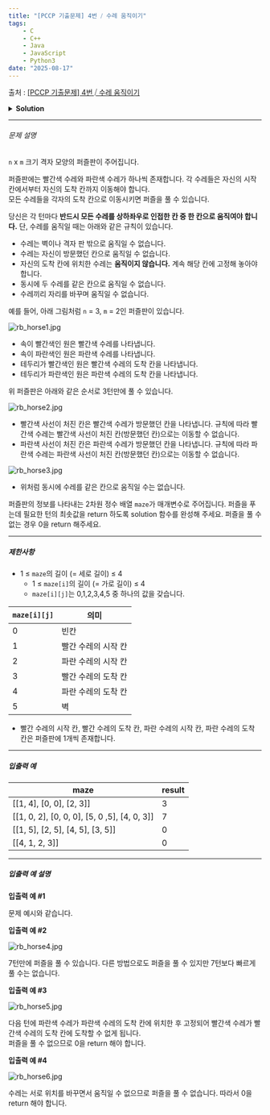 ```yaml
---
title: "[PCCP 기출문제] 4번 ⧸ 수레 움직이기"
tags:
    - C
    - C++
    - Java
    - JavaScript
    - Python3
date: "2025-08-17"
---
```


출처 : [[PCCP 기출문제] 4번 ⧸ 수레 움직이기](https://school.programmers.co.kr/learn/courses/30/lessons/250134)
<details>
<summary><b>Solution</b></summary>

<details>
<summary>Python</summary>

<pre><code class='language-python'>
from collections import deque

def check_move(n, m, y, x, log, maze):
    # maze 범위 벗어나는지 체크
    if not ((0 <= y < n) & (0 <= x < m)):
        return False
    # 이미 지나온 위치인지 체크
    if log[y][x]:
        return False
    # 진행 방향에 벽이 있는지 체크
    if (maze[y][x] == 5):
        return False
    # 모든 경우 다 되면 True
    return True

def move(n, m, y, x, log, maze):
    # 수레가 갈 수 있는 방향 / 상하좌우
    direction = [(-1,0), (1,0), (0,-1), (0,1)]
    # 이동 가능한 좌표 값은 리스트에 저장
    result = []
    # 4방향으로 수레를 이동시킬 수 있는지 체크
    for i in range(4):
        dy, dx = direction[i][0], direction[i][1]
        # check_move 함수를 통해 체크하고
        if check_move(n, m, y+dy, x+dx, log, maze):
            # 유효한 위치라면 result에 추가
            result.append((y+dy, x+dx))
    # result를 반환해준다.
    return result

def bfs(maze, ry, rx, by, bx, n, m):
    # 최단 횟수 저장할 변수
    answer = 0
    
    # 방문용 배열 만들기 (ry, rx, by, bx)
    visited = [[[[False]*m for _ in range(n)] for _ in range(m)] for _ in range(n)]
    # 최근 기록 배열 만들기
    log_red = [[False] * m for _ in range(n)]
    log_blue = [[False] * m for _ in range(n)]
    
    # 스타트 위치는 방문으로 표시해준다.
    log_red[ry][rx] = True
    log_blue[by][bx] = True
    
    # BFS 탐색으로 최단 횟수를 알기 위해, Queue 생성
    Q = deque()
    Q.append((ry, rx, by, bx, log_red, log_blue, 0))
    
    # BFS 탐색 시작
    while Q:
        # Q의 값을 꺼내온다.
        ry, rx, by, bx, rV, bV, cnt = Q.popleft()
        # 방문한 장소라면 패스
        if visited[ry][rx][by][bx]: continue
        # 아니라면 방문 체크
        visited[ry][rx][by][bx] = True
        
        # 빨간 수레, 파란 수레 도착지점 체크 변수
        chk_r, chk_b = False, False
        # 빨간 수레가 도착지점 도착 시 True
        if maze[ry][rx] == 3: chk_r = True
        # 파란 수레가 도착지점 도착 시 True
        if maze[by][bx] == 4: chk_b = True
        
        # 둘 다 도착지점 도착 완료했다면,
        if chk_r & chk_b:
            # answer에 현재까지 카운트 저장 후 탈출
            answer = cnt
            break
        # 빨간 수레, 파란 수레 둘 다 도착 못 함
        elif ((not chk_r) & (not chk_b)):
            # 빨간 수레 유효 좌표 체크
            nrs = move(n, m, ry, rx, rV, maze)
            # 파란 수레 유효 좌표 체크
            nbs = move(n, m, by, bx, bV, maze)
        # 빨간 수레 도착, 파란 수레 미도착
        elif (chk_r & (not chk_b)):
            # 파란 수레 유효 좌표 체크
            nbs = move(n, m, by, bx, bV, maze)
            # 빨간 수레는 현위치 고정!
            nrs = [(ry, rx)]
        # 빨간 수레 미도착, 파란 수레 도착
        elif ((not chk_r) & chk_b):
            # 빨간 수레 유효 좌표 체크
            nrs = move(n, m, ry, rx, rV, maze)
            # 파란 수레는 현위치 고정!
            nbs = [(by, bx)]
        
        # 빨간 수레 이동 가능 위치와 파란 수레 이동 가능 위치 탐색
        for nry, nrx in nrs:
            for nby, nbx in nbs:
                # 현재 이동한 위치의 두 수레가 겹치면 패스
                if ((nry == nby) & (nrx == nbx)): continue
                # 만약 서로 이동한 위치가 이전 위치를 바꾼거라면 패스(겹치는 이동)
                if (((nry==by)&(nrx==bx))and((nby==ry)&(nbx==rx))): continue
                
                # 걸리는 부분 없이 이동가능하다면, 해당 위치로 옮겨준다.
                cnt += 1
                # 해당 위치 방문 체크를 해준다.
                rV[nry][nrx], bV[nby][nbx] = True, True
                # Q 에 해당위치들을 넣어준다.
                Q.append((nry, nrx, nby, nbx, rV, bV, cnt))
                
                # for 문 내에서 다음 위치들 확인할 때 누적연산 되므로
                cnt -= 1
                rV[nry][nrx], bV[nby][nbx] = False, False
    # answer 그대로 return
    return answer

def solution(maze):
    n = len(maze) # 세로 길이
    m = len(maze[0]) # 가로 길이
    
    # 수레들 스타트 위치 찾기
    for y in range(n):
        for x in range(m):
            # 빨간 수레 위치 저장
            if maze[y][x] == 1:
                ry, rx = y, x
                # 해당 위치는 빈칸으로 초기화
                maze[y][x] = 0
            # 파란 수레 위치 저장
            elif maze[y][x] == 2:
                by, bx = y, x
                # 해당 위치는 빈칸으로 초기화
                maze[y][x] = 0
    
    # BFS 탐색 함수에 넣고, 최단 횟수를 answer에 저장
    answer = bfs(maze, ry, rx, by, bx, n, m)
    return answer
</code></pre>
</details>

</details>
<hr>

<h6 class="guide-section-title">문제 설명</h6>
<div class="markdown solarized-dark"><p><code>n</code> x <code>m</code> 크기 격자 모양의 퍼즐판이 주어집니다.</p>
<p>퍼즐판에는 빨간색 수레와 파란색 수레가 하나씩 존재합니다. 각 수레들은 자신의 시작 칸에서부터 자신의 도착 칸까지 이동해야 합니다.<br/>
모든 수레들을 각자의 도착 칸으로 이동시키면 퍼즐을 풀 수 있습니다.</p>
<p>당신은 각 턴마다 <strong>반드시 모든 수레를 상하좌우로 인접한 칸 중 한 칸으로 움직여야 합니다.</strong> 단, 수레를 움직일 때는 아래와 같은 규칙이 있습니다.</p>
<ul>
<li>수레는 벽이나 격자 판 밖으로 움직일 수 없습니다.</li>
<li>수레는 자신이 방문했던 칸으로 움직일 수 없습니다.</li>
<li>자신의 도착 칸에 위치한 수레는 <strong>움직이지 않습니다.</strong> 계속 해당 칸에 고정해 놓아야 합니다.</li>
<li>동시에 두 수레를 같은 칸으로 움직일 수 없습니다.</li>
<li>수레끼리 자리를 바꾸며 움직일 수 없습니다.</li>
</ul>
<p>예를 들어, 아래 그림처럼 <code>n</code> = 3, <code>m</code> = 2인 퍼즐판이 있습니다.</p>
<p><img alt="rb_horse1.jpg" src="https://grepp-programmers.s3.ap-northeast-2.amazonaws.com/files/production/2d21a258-144f-4d03-81c1-1a857a942efa/rb_horse1.jpg" title=""/></p>
<ul>
<li>속이 빨간색인 원은 빨간색 수레를 나타냅니다.</li>
<li>속이 파란색인 원은 파란색 수레를 나타냅니다.</li>
<li>테두리가 빨간색인 원은 빨간색 수레의 도착 칸을 나타냅니다.</li>
<li>테두리가 파란색인 원은 파란색 수레의 도착 칸을 나타냅니다.</li>
</ul>
<p>위 퍼즐판은 아래와 같은 순서로 3턴만에 풀 수 있습니다.</p>
<p><img alt="rb_horse2.jpg" src="https://grepp-programmers.s3.ap-northeast-2.amazonaws.com/files/production/e1c81aa3-238b-4f0e-b21d-697903543b72/rb_horse2.jpg" title=""/></p>
<ul>
<li>빨간색 사선이 처진 칸은 빨간색 수레가 방문했던 칸을 나타냅니다. 규칙에 따라 빨간색 수레는 빨간색 사선이 처진 칸(방문했던 칸)으로는 이동할 수 없습니다.</li>
<li>파란색 사선이 처진 칸은 파란색 수레가 방문했던 칸을 나타냅니다. 규칙에 따라 파란색 수레는 파란색 사선이 처진 칸(방문했던 칸)으로는 이동할 수 없습니다.</li>
</ul>
<p><img alt="rb_horse3.jpg" src="https://grepp-programmers.s3.ap-northeast-2.amazonaws.com/files/production/2b78f38c-121a-441c-90f9-704eb0642e96/rb_horse3.jpg" title=""/></p>
<ul>
<li>위처럼 동시에 수레를 같은 칸으로 움직일 수는 없습니다.</li>
</ul>
<p>퍼즐판의 정보를 나타내는 2차원 정수 배열 <code>maze</code>가 매개변수로 주어집니다. 퍼즐을 푸는데 필요한 턴의 최솟값을 return 하도록 solution 함수를 완성해 주세요. 퍼즐을 풀 수 없는 경우 0을 return 해주세요.</p>
<hr/>
<h5>제한사항</h5>
<ul>
<li>1 ≤ <code>maze</code>의 길이 (= 세로 길이) ≤ 4

<ul>
<li>1 ≤ <code>maze[i]</code>의 길이 (= 가로 길이) ≤ 4</li>
<li><code>maze[i][j]</code>는 0,1,2,3,4,5 중 하나의 값을 갖습니다.</li>
</ul></li>
</ul>
<table class="table">
<thead><tr>
<th><code>maze[i][j]</code></th>
<th>의미</th>
</tr>
</thead>
<tbody><tr>
<td>0</td>
<td>빈칸</td>
</tr>
<tr>
<td>1</td>
<td>빨간 수레의 시작 칸</td>
</tr>
<tr>
<td>2</td>
<td>파란 수레의 시작 칸</td>
</tr>
<tr>
<td>3</td>
<td>빨간 수레의 도착 칸</td>
</tr>
<tr>
<td>4</td>
<td>파란 수레의 도착 칸</td>
</tr>
<tr>
<td>5</td>
<td>벽</td>
</tr>
</tbody>
</table>
<ul>
<li>빨간 수레의 시작 칸, 빨간 수레의 도착 칸, 파란 수레의 시작 칸, 파란 수레의 도착 칸은 퍼즐판에 1개씩 존재합니다.</li>
</ul>
<hr/>
<h5>입출력 예</h5>
<table class="table">
<thead><tr>
<th>maze</th>
<th>result</th>
</tr>
</thead>
<tbody><tr>
<td>[[1, 4], [0, 0], [2, 3]]</td>
<td>3</td>
</tr>
<tr>
<td>[[1, 0, 2], [0, 0, 0], [5, 0 ,5], [4, 0, 3]]</td>
<td>7</td>
</tr>
<tr>
<td>[[1, 5], [2, 5], [4, 5], [3, 5]]</td>
<td>0</td>
</tr>
<tr>
<td>[[4, 1, 2, 3]]</td>
<td>0</td>
</tr>
</tbody>
</table>
<hr/>
<h5>입출력 예 설명</h5>
<p><strong>입출력 예 #1</strong></p>
<p>문제 예시와 같습니다.</p>
<p><strong>입출력 예 #2</strong></p>
<p><img alt="rb_horse4.jpg" src="https://grepp-programmers.s3.ap-northeast-2.amazonaws.com/files/production/54629429-3bec-4288-a7b4-6303c0929880/rb_horse4.jpg" title=""/></p>
<p>7턴만에 퍼즐을 풀 수 있습니다. 다른 방법으로도 퍼즐을 풀 수 있지만 7턴보다 빠르게 풀 수는 없습니다.</p>
<p><strong>입출력 예 #3</strong></p>
<p><img alt="rb_horse5.jpg" src="https://grepp-programmers.s3.ap-northeast-2.amazonaws.com/files/production/c6aed2ad-dbbf-477e-bac7-fd5cd44bad00/rb_horse5.jpg" title=""/></p>
<p>다음 턴에 파란색 수레가 파란색 수레의 도착 칸에 위치한 후 고정되어 빨간색 수레가 빨간색 수레의 도착 칸에 도착할 수 없게 됩니다.<br/>
퍼즐을 풀 수 없으므로 0을 return 해야 합니다.</p>
<p><strong>입출력 예 #4</strong></p>
<p><img alt="rb_horse6.jpg" src="https://grepp-programmers.s3.ap-northeast-2.amazonaws.com/files/production/0ff7e955-77d6-4760-9e16-75cf2313fc0d/rb_horse6.jpg" title=""/></p>
<p>수레는 서로 위치를 바꾸면서 움직일 수 없으므로 퍼즐을 풀 수 없습니다. 따라서 0을 return 해야 합니다.</p>
</div>
